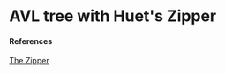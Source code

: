 # AVL tree with Huet's Zipper

#### References

[The Zipper](https://dl.acm.org/doi/10.1017/S0956796897002864)